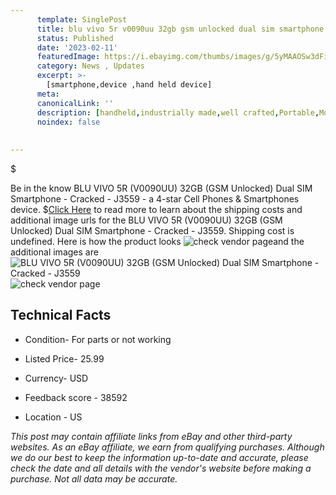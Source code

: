 ```yaml
---
      template: SinglePost
      title: blu vivo 5r v0090uu 32gb gsm unlocked dual sim smartphone cracked j3559
      status: Published
      date: '2023-02-11'
      featuredImage: https://i.ebayimg.com/thumbs/images/g/5yMAAOSw3dFi6WVr/s-l225.jpg
      category: News , Updates
      excerpt: >-
        [smartphone,device ,hand held device]
      meta:
      canonicalLink: ''
      description: [handheld,industrially made,well crafted,Portable,Mobile,Compact,Convenient,Lightweight,Maneuverable,Man-portable,Miniature,Carriable,Hand-held,Light,Holdable,Transportable,Mobile device,Pocket-sized,On-the-go,Wireless,Cordless,Compact size,Convenient size, smartphone,device ,hand held device]
      noindex: false
      
        
---
```

$

Be in the know BLU VIVO 5R (V0090UU) 32GB (GSM Unlocked) Dual SIM Smartphone - Cracked - J3559 - a 4-star Cell Phones & Smartphones device.
$[Click Here](https://www.ebay.com/itm/134188687704?hash=item1f3e44e158%3Ag%3A5yMAAOSw3dFi6WVr&mkevt=1&mkcid=1&mkrid=711-53200-19255-0&campid=%253CePNCampaignId%253E&customid=%253CreferenceId%253E&toolid=10049) to read more to learn about the shipping costs and additional image urls for the BLU VIVO 5R (V0090UU) 32GB (GSM Unlocked) Dual SIM Smartphone - Cracked - J3559. Shipping cost is undefined. Here is how the product looks ![check vendor page](https://i.ebayimg.com/thumbs/images/g/5yMAAOSw3dFi6WVr/s-l225.jpg)and the additional images are![BLU VIVO 5R (V0090UU) 32GB (GSM Unlocked) Dual SIM Smartphone - Cracked - J3559](https://i.ebayimg.com/images/g/5yMAAOSw3dFi6WVr/s-l1600.jpg)![check vendor page](https://origin-galleryplus.ebayimg.com/ws/web/134188687704_2_0_1/225x225.jpg,https://origin-galleryplus.ebayimg.com/ws/web/134188687704_3_0_1/225x225.jpg,https://origin-galleryplus.ebayimg.com/ws/web/134188687704_4_0_1/225x225.jpg,https://origin-galleryplus.ebayimg.com/ws/web/134188687704_5_0_1/225x225.jpg,https://origin-galleryplus.ebayimg.com/ws/web/134188687704_6_0_1/225x225.jpg,https://origin-galleryplus.ebayimg.com/ws/web/134188687704_7_0_1/225x225.jpg,https://origin-galleryplus.ebayimg.com/ws/web/134188687704_8_0_1/225x225.jpg)



 ## Technical Facts 



     
      

 - Condition- For parts or not working 


      

 - Listed Price- 25.99 


      

 - Currency- USD 


      

 - Feedback score - 38592 


      

 - Location - US 


      
      

 *_This post may contain affiliate links from eBay and other third-party websites. As an eBay affiliate, we earn from qualifying purchases. Although we do our best to keep the information up-to-date and accurate, please check the date and all details with the vendor's website before making a purchase. Not all data may be accurate._*







